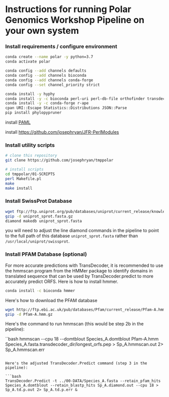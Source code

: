# Instructions for running Polar Genomics Workshop Pipeline on your own system

### Install requirements / configure environment

```bash
conda create --name polar -y python=3.7
conda activate polar

conda config --add channels defaults
conda config --add channels bioconda
conda config --add channels conda-forge
conda config --set channel_priority strict

conda install -y hyphy
conda install -y -c bioconda perl-uri perl-db-file orthofinder transdecoder pal2nal paml
conda install -y -c conda-forge r-ape
cpan URI::Escape Statistics::Distributions JSON::Parse
pip install phylopypruner   
```

install <a href="http://abacus.gene.ucl.ac.uk/software/">PAML</a>

install <a href="https://github.com/josephryan/JFR-PerlModules">https://github.com/josephryan/JFR-PerlModules</a>

### Install utility scripts

```bash
# clone this repository
git clone https://github.com/josephryan/tmppolar

# install scripts
cd tmppolar/01-SCRIPTS
perl Makefile.pl 
make
make install
```

### Install SwissProt Database

```bash
wget ftp://ftp.uniprot.org/pub/databases/uniprot/current_release/knowledgebase/complete/uniprot_sprot.fasta.gz
gzip -d uniprot_sprot.fasta.gz
diamond makedb uniprot_sprot.fasta
```
you will need to adjust the line diamond commands in the pipeline to point to the full path of this database `uniprot_sprot.fasta` rather than `/usr/local/uniprot/swissprot`.


### Install PFAM Database (optional)

For more accurate predictions with TransDecoder, it is recommended to use the hmmscan program from the HMMer package to identify domains in translated sequence that can be used by TransDecoder.predict to more accurately predict ORFS. Here is how to install hmmer.

```bash
conda install -c bioconda hmmer
```

Here's how to download the PFAM database

```bash
wget http://ftp.ebi.ac.uk/pub/databases/Pfam/current_release/Pfam-A.hmm.gz
gzip -d Pfam-A.hmm.gz
```

Here's the command to run hmmscan (this would be step 2b in the pipeline):

``bash
hmmscan --cpu 18 --domtblout Species_A.domtblout Pfam-A.hmm Species_A.fasta.transdecoder_dir/longest_orfs.pep > Sp_A.hmmscan.out 2> Sp_A.hmmscan.err
```

Here's the adjusted TransDecoder.Predict command (step 3 in the pipeline):

```bash
TransDecoder.Predict -t ../00-DATA/Species_A.fasta --retain_pfam_hits Species_A.domtblout --retain_blastp_hits Sp_A.diamond.out --cpu 18 > Sp_A.td.p.out 2> Sp_A.td.p.err &
```


